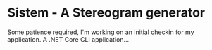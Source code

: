 # Sistem - A Stereogram generator

Some patience required, I'm working on an initial checkin for my application. A .NET Core CLI application...
